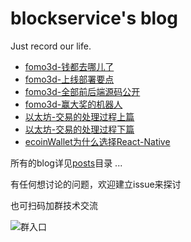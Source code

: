 # blockservice's blog

 Just record our life.

* [fomo3d-钱都去哪儿了](/posts/fomo3d-钱都去哪儿了.md)
* [fomo3d-上线部署要点](/posts/fomo3d-上线部署要点.md)
* [fomo3d-全部前后端源码公开](https://github.com/ChungkueiBlock/fomo3d)
* [fomo3d-赢大奖的机器人](https://github.com/ChungkueiBlock/tools/tree/master/nativeDapps)
* [以太坊-交易的处理过程上篇](/posts/ethereum_handle_tx_1.md)
* [以太坊-交易的处理过程下篇](/posts/ethereum_handle_tx_2.md)
* [ecoinWallet为什么选择React-Native](/posts/why_choose_rn.md)

所有的blog详见[posts](/posts)目录 ...

有任何想讨论的问题，欢迎建立issue来探讨

也可扫码加群技术交流

![群入口](/assets/群入口.png)
